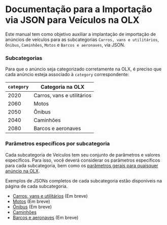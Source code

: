 # Documentação para a Importação via JSON para Veículos na OLX

Este manual tem como objetivo auxiliar a implantação de importação de anúncios de veículos para as subcategorias `Carros, vans e utilitários`, `Ônibus`, `Caminhões`, `Motos` e `Barcos e aeronaves`, via JSON.

### Subcategorias 

Para que o anúncio seja categorizado corretamente na OLX, é preciso que cada anúncio esteja associado à `category` correspondente:

| `category` | Categoria na OLX |
|------------|----------------------------|
| 2020 | Carros, vans e utilitários |
| 2060 | Motos |
| 2050 | Ônibus |
| 2040 | Caminhões |
| 2080 | Barcos e aeronaves |

### Parâmetros específicos por subcategoria

Cada subcategoria de Veículos tem seu conjunto de parâmetros e valores específicos. Para isso, você deverá considerar os parâmetros específicos para cada subcategoria, bem como os [parâmetros gerais para quaisquer anúncio na OLX](https://github.com/olxbr/ad_integration/blob/master/json/json.md).

Exemplos de JSONs completos de cada subcategoria estão disponíveis na página de cada subcategoria.

- [Carros, vans e utilitários](https://github.com/olxbr/ad_integration/blob/master/json/autos/sub_autos.md) (Em breve)
- [Motos](https://github.com/olxbr/ad_integration/blob/master/json/autos/sub_motorcycle.md) (Em breve)
- [Ônibus](https://github.com/olxbr/ad_integration/blob/master/json/autos/sub_bus.md) (Em breve)
- [Caminhões](https://github.com/olxbr/ad_integration/blob/json/autos/sub_truck.md)
- [Barcos e aeronaves](https://github.com/olxbr/ad_integration/blob/master/json/autos/sub_boat_plane.md) (Em breve)
